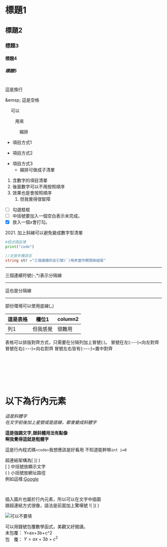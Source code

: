 # 標題1
## 標題2
### 標題3
#### 標題4
##### 標題5

<br/>這是換行

\&emsp; 這是空格

&emsp; 可以

&emsp;&emsp; 用來

&emsp;&emsp;&emsp; 縮排



+ 項目方式1
- 項目方式2
* 項目方式3
  + 縮排可做成子清單

1. 含數字的項目清單
2. 後面數字可以不用按照順序
2. 效果也是會按照順序
   1. 但我覺得很智障

+ [ ] 勾選框框
+ [ ] 中括號要加入一個空白表示未完成。
+ [x] 放入一個x會打勾。

2021\. 加上斜線可以避免變成數字型清單


```py
#程式碼區塊
print("code")
```

```C#
//支援多種語言
string str ="三個連續的反引號(`)用來當作開頭與結尾"
```

---
三個連續符號(-,*)表示分隔線
***
這也是分隔線
___
部份環境可以使用底線(_)


|這是表格|欄位1|column2|
|---|---|---|
|列1|但我感覺|很難用|

表格可以排版對齊方式，只需要在分隔列加上冒號(:)。
冒號在左(:---)=向左對齊
冒號在右(:---)=向右對齊
冒號左右皆有(:---:)=置中對齊

<br/>
<br/>
<br/>
<br/>
<br/>

# 以下為行內元素
*這是斜體字*<br/>
_在文字前後加上星號或是底線，都會變成斜體字_

**這是強調文字,跟斜體用法有點像**<br/>
__啊我覺得這就是粗體字__ <br/>

這是行內程式碼`<code>`我想應該是好看用
不知道能幹嘛`int i=0`<br/>

超連結架構為\[ ]( )<br/>
\[ ] 中括號放顯示文字<br/>
\( ) 小括號放網址路徑<br/>
例如這樣:[Google](https://google.com)

<br/>

插入圖片也屬於行內元素，所以可以在文字中插圖<br/>
跟超連結方式很像，語法是前面加上驚嘆號 \!\[ ]( ) 

![可以不要填](C:\Users\adsl4\Downloads\Castle-icon.png)

可以用錢號包覆數學函式，美觀又好閱讀。<br/>
未包覆： Y=ax+3b+c^2  <br/>
包　覆： $Y=ax+3b+c^2$